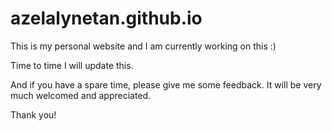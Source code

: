 # azelalynetan.github.io

This is my personal website and I am currently working on this :) 

Time to time I will update this. 

And if you have a spare time, please give me some feedback. 
It will be very much welcomed and appreciated. 

Thank you!
